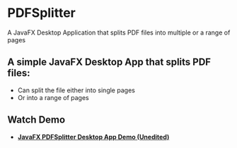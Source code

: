 # PDFSplitter
A JavaFX Desktop Application that splits PDF files into multiple or a range of pages

## A simple JavaFX Desktop App that splits PDF files:
  * Can split the file either into single pages
  * Or into a range of pages

## Watch Demo

   * [__JavaFX PDFSplitter Desktop App Demo (Unedited)__](https://youtu.be/99ybrt7my20 "JavaFX PDFSplitter Desktop App Demo (Unedited)")
  
